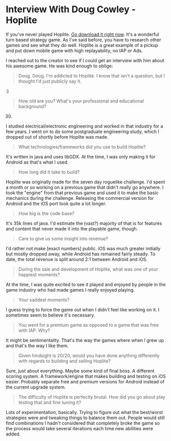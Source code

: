 # Interview With Doug Cowley - Hoplite

If you've never played Hoplite. [Go download it right now](https://itunes.apple.com/us/app/hoplite/id782438457?mt=8). It's a
wonderful turn based strategy game. As I've said before, you have to
research other games and see what they do well. Hoplite is a great
example of a pickup and put down mobile game with high replayability,
no IAP or Ads.

I reached out to the creator to see if I could get an interview with
him about his awesome game. He was kind enough to oblige:

>Doug. Doug. I'm addicted to Hoplite. I know that isn't a question, but I thought I'd just publicly say it.

:)

>How old are you? What's your professional and educational background?

30.

I studied electrical/electronic engineering and worked in that
industry for a few years.  I went on to do some postgraduate
engineering study, which I dropped out of shortly before Hoplite was
made.

>What technologies/frameworks did you use to build Hoplite?

It's written in java and uses libGDX.  At the time, I was only making it for Android as that's what I used.

>How long did it take to build?

Hoplite was originally made for the seven day roguelike challenge.
I'd spent a month or so working on a previous game that didn't really
go anywhere.  I took the "engine" from that previous game and used it
to make the basic mechanics during the challenge.  Releasing the
commercial version for Android and the iOS port took quite a lot
longer.

>How big is the code base?

It's 35k lines of java. I'd estimate the (vast?) majority of that is
for features and content that never made it into the playable game,
though.

>Care to give us some insight into revenue?

I'd rather not make [exact numbers] public. iOS was much greater initially but
mostly dropped away, while Android has remained fairly steady.  To
date, the total revenue is split around 2:1 between Android and iOS.

>During the sale and development of Hoplite, what was one of your happiest moments?

At the time, I was quite excited to see it played and enjoyed by
people in the game industry who had made games I really enjoyed
playing.

>Your saddest moments?

I guess trying to force the game out when I didn't feel like working
on it. I sometimes seem to believe it's necessary.

>You went for a premium game as opposed to a game that was free with IAP. Why?

It might be sentimentality.  That's the way the games where when I
grew up and that's the way I like them.

>Given hindsight is 20/20, would you have done anything differently with regards to building and selling Hoplite?

Sure, just about everything.  Maybe some kind of final boss.  A
different scoring system.  A framework/engine that makes building and
testing on iOS easier.  Probably separate free and premium versions
for Android instead of the current upgrade system.

>The difficulty of Hoplite is perfectly brutal. How did you go about play testing that and fine tuning it?

Lots of experimentation, basically.  Trying to figure out what the
best/worst strategies were and tweaking things to balance them out.
People would still find combinations I hadn't considered that
completely broke the game so the process would take several iterations
each time new abilities were added.
